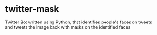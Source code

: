 # twitter-mask
Twitter Bot written using Python, that identifies people's faces on tweets and tweets the image back with masks on the identified faces.
